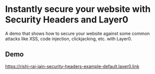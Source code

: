 # Instantly secure your website with Security Headers and Layer0
A demo that shows how to secure your website against some common attacks like XSS, code injection, clickjacking, etc. with Layer0.

## Demo
https://rishi-raj-jain-security-headers-example-default.layer0.link